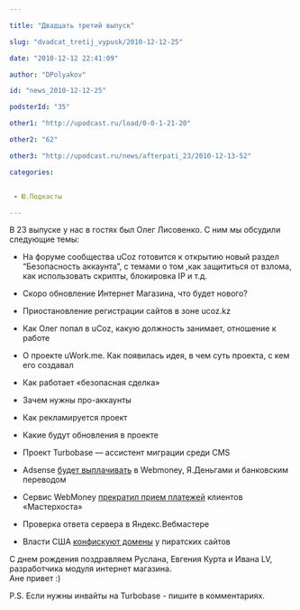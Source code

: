```yaml
---

title: "Двадцать третий выпуск"

slug: "dvadcat_tretij_vypusk/2010-12-12-25"

date: "2010-12-12 22:41:09"

author: "DPolyakov"

id: "news_2010-12-12-25"

podsterId: "35"

other1: "http://upodcast.ru/load/0-0-1-21-20"

other2: "62"

other3: "http://upodcast.ru/news/afterpati_23/2010-12-13-52"

categories:


 - Ю.Подкасты

---
```

В 23 выпуске у нас в гостях был Олег Лисовенко. С ним мы обсудили следующие темы:

*   На форуме сообщества uCoz готовится к открытию новый раздел “Безопасность аккаунта”, с темами о том ,как защититься от взлома, как использовать скрипты, блокировка IP и т.д.
*   Скоро обновление Интернет Магазина, что будет нового?
*   Приостановление регистрации сайтов в зоне ucoz.kz

*   Как Олег попал в uCoz, какую должность занимает, отношение к работе
*   О проекте uWork.me. Как появилась идея, в чем суть проекта, с кем его создавал
*   Как работает «безопасная сделка»
*   Зачем нужны про-аккаунты
*   Как рекламируется проект
*   Какие будут обновления в проекте
*   Проект Turbobase — ассистент миграции среди CMS

*   Adsense [будет выплачивать](http://forum.searchengines.ru/showthread.php?t=575880 "http://forum.searchengines.ru/showthread.php?t=575880") в Webmoney, Я.Деньгами и банковским переводом
*   Сервис WebMoney [прекратил прием платежей](http://rian.ru/science/20101210/307045884.html "http://rian.ru/science/20101210/307045884.html") клиентов «Мастерхоста»
*   Проверка ответа сервера в Яндекс.Вебмастере
*   Власти США [конфискуют домены](http://www.vesti.ru/doc.html?id=410043&cid=780 "http://www.vesti.ru/doc.html?id=410043&cid=780") у пиратских сайтов

  
С днем рождения поздравляем Руслана, Евгения Курта и Ивана LV, разработчика модуля интернет магазина.  
Ане привет :)  
  
P.S. Если нужны инвайты на Turbobase - пишите в комментариях.